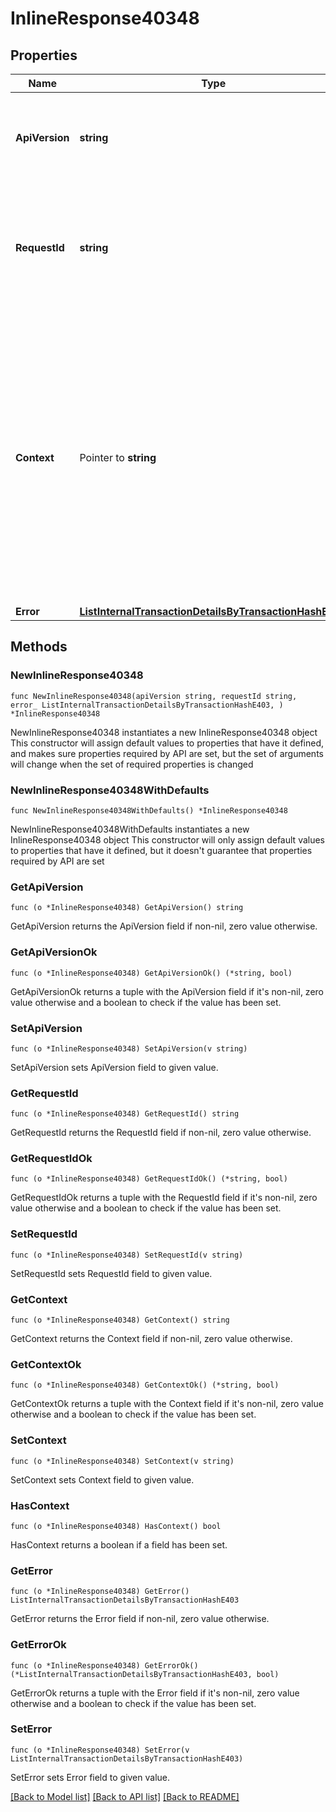 # InlineResponse40348

## Properties

Name | Type | Description | Notes
------------ | ------------- | ------------- | -------------
**ApiVersion** | **string** | Specifies the version of the API that incorporates this endpoint. | 
**RequestId** | **string** | Defines the ID of the request. The &#x60;requestId&#x60; is generated by Crypto APIs and it&#39;s unique for every request. | 
**Context** | Pointer to **string** | In batch situations the user can use the context to correlate responses with requests. This property is present regardless of whether the response was successful or returned as an error. &#x60;context&#x60; is specified by the user. | [optional] 
**Error** | [**ListInternalTransactionDetailsByTransactionHashE403**](ListInternalTransactionDetailsByTransactionHashE403.md) |  | 

## Methods

### NewInlineResponse40348

`func NewInlineResponse40348(apiVersion string, requestId string, error_ ListInternalTransactionDetailsByTransactionHashE403, ) *InlineResponse40348`

NewInlineResponse40348 instantiates a new InlineResponse40348 object
This constructor will assign default values to properties that have it defined,
and makes sure properties required by API are set, but the set of arguments
will change when the set of required properties is changed

### NewInlineResponse40348WithDefaults

`func NewInlineResponse40348WithDefaults() *InlineResponse40348`

NewInlineResponse40348WithDefaults instantiates a new InlineResponse40348 object
This constructor will only assign default values to properties that have it defined,
but it doesn't guarantee that properties required by API are set

### GetApiVersion

`func (o *InlineResponse40348) GetApiVersion() string`

GetApiVersion returns the ApiVersion field if non-nil, zero value otherwise.

### GetApiVersionOk

`func (o *InlineResponse40348) GetApiVersionOk() (*string, bool)`

GetApiVersionOk returns a tuple with the ApiVersion field if it's non-nil, zero value otherwise
and a boolean to check if the value has been set.

### SetApiVersion

`func (o *InlineResponse40348) SetApiVersion(v string)`

SetApiVersion sets ApiVersion field to given value.


### GetRequestId

`func (o *InlineResponse40348) GetRequestId() string`

GetRequestId returns the RequestId field if non-nil, zero value otherwise.

### GetRequestIdOk

`func (o *InlineResponse40348) GetRequestIdOk() (*string, bool)`

GetRequestIdOk returns a tuple with the RequestId field if it's non-nil, zero value otherwise
and a boolean to check if the value has been set.

### SetRequestId

`func (o *InlineResponse40348) SetRequestId(v string)`

SetRequestId sets RequestId field to given value.


### GetContext

`func (o *InlineResponse40348) GetContext() string`

GetContext returns the Context field if non-nil, zero value otherwise.

### GetContextOk

`func (o *InlineResponse40348) GetContextOk() (*string, bool)`

GetContextOk returns a tuple with the Context field if it's non-nil, zero value otherwise
and a boolean to check if the value has been set.

### SetContext

`func (o *InlineResponse40348) SetContext(v string)`

SetContext sets Context field to given value.

### HasContext

`func (o *InlineResponse40348) HasContext() bool`

HasContext returns a boolean if a field has been set.

### GetError

`func (o *InlineResponse40348) GetError() ListInternalTransactionDetailsByTransactionHashE403`

GetError returns the Error field if non-nil, zero value otherwise.

### GetErrorOk

`func (o *InlineResponse40348) GetErrorOk() (*ListInternalTransactionDetailsByTransactionHashE403, bool)`

GetErrorOk returns a tuple with the Error field if it's non-nil, zero value otherwise
and a boolean to check if the value has been set.

### SetError

`func (o *InlineResponse40348) SetError(v ListInternalTransactionDetailsByTransactionHashE403)`

SetError sets Error field to given value.



[[Back to Model list]](../README.md#documentation-for-models) [[Back to API list]](../README.md#documentation-for-api-endpoints) [[Back to README]](../README.md)


